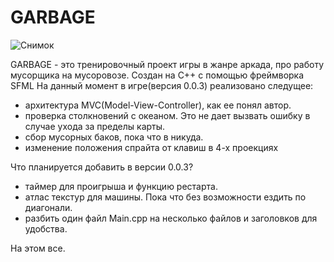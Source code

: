 # GARBAGE


![Снимок](https://user-images.githubusercontent.com/61217945/126862999-6a7618ea-7125-4c04-ba76-6015e4d25752.PNG)

GARBAGE - это тренировочный проект игры в жанре аркада, про работу мусорщика на мусоровозе. Создан на С++ с помощью фреймворка SFML
На данный момент в игре(версия 0.0.3) реализовано следущее:
- архитектура MVC(Model-View-Controller), как ее понял автор.
- проверка столкновений с океаном. Это не дает вызвать ошибку в случае ухода за пределы карты.
- сбор мусорных баков, пока что в никуда.
- изменение положения спрайта от клавиш в 4-х проекциях


Что планируется добавить в версии 0.0.3?
- таймер для проигрыша и функцию рестарта.
- атлас текстур для машины. Пока что без возможности ездить по диагонали.
- разбить один файл Main.cpp на несколько файлов и заголовков для удобства.

На этом все.

